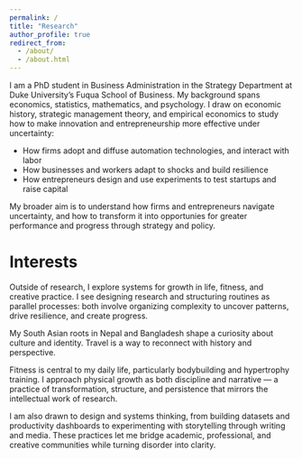 ```yaml
---
permalink: /
title: "Research"
author_profile: true
redirect_from: 
  - /about/
  - /about.html
---
```

I am a PhD student in Business Administration in the Strategy Department at Duke University’s Fuqua School of Business. My background spans economics, statistics, mathematics, and psychology. I draw on economic history, strategic management theory, and empirical economics to study how to make innovation and entrepreneurship more effective under uncertainty:
- How firms adopt and diffuse automation technologies, and interact with labor
- How businesses and workers adapt to shocks and build resilience
- How entrepreneurs design and use experiments to test startups and raise capital

My broader aim is to understand how firms and entrepreneurs navigate uncertainty, and how to transform it into opportunies for greater performance and progress through strategy and policy.

# Interests  
Outside of research, I explore systems for growth in life, fitness, and creative practice. I see designing research and structuring routines as parallel processes: both involve organizing complexity to uncover patterns, drive resilience, and create progress.

My South Asian roots in Nepal and Bangladesh shape a curiosity about culture and identity. Travel is a way to reconnect with history and perspective.

Fitness is central to my daily life, particularly bodybuilding and hypertrophy training. I approach physical growth as both discipline and narrative — a practice of transformation, structure, and persistence that mirrors the intellectual work of research.

I am also drawn to design and systems thinking, from building datasets and productivity dashboards to experimenting with storytelling through writing and media. These practices let me bridge academic, professional, and creative communities while turning disorder into clarity.
